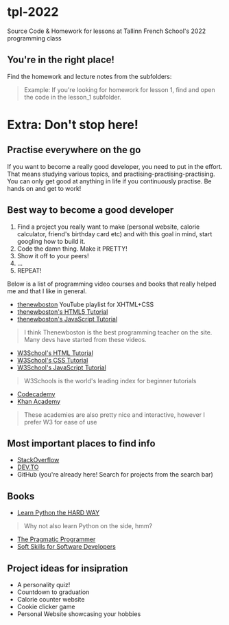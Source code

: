 # tpl-2022
Source Code &amp; Homework for lessons at Tallinn French School's 2022 programming class

## You're in the right place!
Find the homework and lecture notes from the subfolders:
> Example: If you're looking for homework for lesson 1, find and open the code in the lesson_1 subfolder.

# Extra: Don't stop here!
## Practise everywhere on the go
If you want to become a really good developer, you need to put in the effort. That means studying various topics, and practising-practising-practising. You can only get good at anything in life if you continuously practise. Be hands on and get to work!

## Best way to become a good developer
1. Find a project you really want to make (personal website, calorie calculator, friend's birthday card etc) and with this goal in mind, start googling how to build it.
2. Code the damn thing. Make it PRETTY!
3. Show it off to your peers!
4. ...
5. REPEAT!


Below is a list of programming video courses and books that really helped me and that I like in general.
* [thenewboston](https://www.youtube.com/watch?v=cqszz_OfAFQ&list=PLC1322B5A0180C946&ab_channel=thenewboston) YouTube playlist for XHTML+CSS
* [thenewboston\'s HTML5 Tutorial](https://www.youtube.com/watch?v=Mp0f0zTPLec&list=PL081AC329706B2953&ab_channel=thenewboston)
* [thenewboston\'s JavaScript Tutorial](https://www.youtube.com/watch?v=yQaAGmHNn9s&list=PL46F0A159EC02DF82&ab_channel=thenewboston)
> I think Thenewboston is the best programming teacher on the site. Many devs have started from these videos.
* [W3School\'s HTML Tutorial](https://www.w3schools.com/html)
* [W3School\'s CSS Tutorial](https://www.w3schools.com/css/default.asp)
* [W3School\'s JavaScript Tutorial](https://www.w3schools.com/js/default.asp)
> W3Schools is the world's leading index for beginner tutorials
* [Codecademy](https://www.codecademy.com/)
* [Khan Academy](https://www.khanacademy.org/computing/computer-programming/html-css)
> These academies are also pretty nice and interactive, however I prefer W3 for ease of use

## Most important places to find info
* [StackOverflow](https://www.stackoverflow.com)
* [DEV.TO](https://dev.to/)
* GitHub (you're already here! Search for projects from the search bar)

## Books
* [Learn Python the HARD WAY](https://learnpythonthehardway.org/python3/ex0.html)
> Why not also learn Python on the side, hmm?
* [The Pragmatic Programmer](https://www.amazon.com/Pragmatic-Programmer-Journeyman-Master/dp/020161622X)
* [Soft Skills for Software Developers](https://www.amazon.com/Soft-Skills-software-developers-manual/dp/1617292397)

## Project ideas for insipration
* A personality quiz!
* Countdown to graduation
* Calorie counter website
* Cookie clicker game
* Personal Website showcasing your hobbies